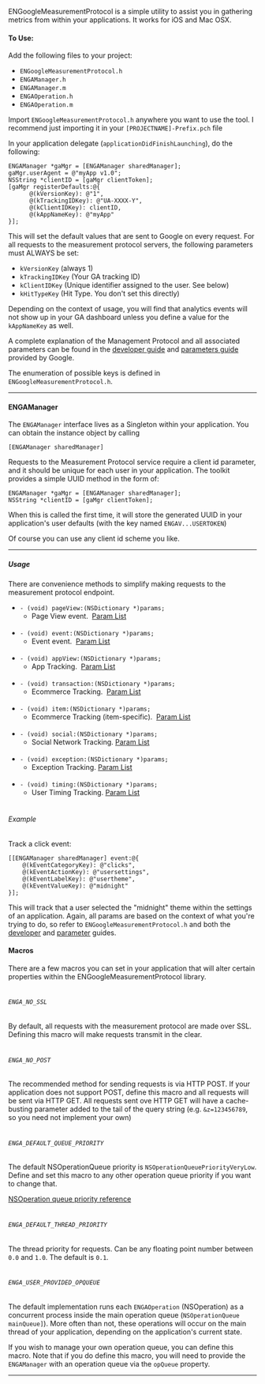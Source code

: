 ENGoogleMeasurementProtocol is a simple utility to assist you in gathering metrics from within your applications.  It works for iOS and Mac OSX.

#### To Use:
Add the following files to your project:

* `ENGoogleMeasurementProtocol.h`
* `ENGAManager.h`
* `ENGAManager.m`
* `ENGAOperation.h`
* `ENGAOperation.m`

Import `ENGoogleMeasurementProtocol.h` anywhere you want to use the tool.  I recommend just importing it in your `[PROJECTNAME]-Prefix.pch` file

In your application delegate (`applicationDidFinishLaunching`), do the following:

    ENGAManager *gaMgr = [ENGAManager sharedManager];
    gaMgr.userAgent = @"myApp v1.0";
    NSString *clientID = [gaMgr clientToken];
    [gaMgr registerDefaults:@{
          @(kVersionKey): @"1",
          @(kTrackingIDKey): @"UA-XXXX-Y",
          @(kClientIDKey): clientID,
          @(kAppNameKey): @"myApp"
    }];

This will set the default values that are sent to Google on every request.  For all requests to the measurement protocol servers, the following parameters must ALWAYS be set:

* `kVersionKey` (always 1)
* `kTrackingIDKey` (Your GA tracking ID)
* `kClientIDKey` (Unique identifier assigned to the user.  See below)
* `kHitTypeKey` (Hit Type.  You don't set this directly)

Depending on the context of usage, you will find that analytics events will not show up in your GA dashboard unless you define a value for the `kAppNameKey` as well.

A complete explanation of the Management Protocol and all associated parameters can be found in the [developer guide][devguide] and [parameters guide][paramguide] provided by Google.

The enumeration of possible keys is defined in `ENGoogleMeasurementProtocol.h`.

----
#### ENGAManager
The `ENGAManager` interface lives as a Singleton within your application.  You can obtain the instance object by calling

    [ENGAManager sharedManager]
    
Requests to the Measurement Protocol service require a client id parameter, and it should be unique for each user in your application.  The toolkit provides a simple UUID method in the form of:

    ENGAManager *gaMgr = [ENGAManager sharedManager];
    NSString *clientID = [gaMgr clientToken];
    
When this is called the first time, it will store the generated UUID in your application's user defaults (with the key named `ENGAV...USERTOKEN`)

Of course you can use any client id scheme you like.

----

##### Usage
There are convenience methods to simplify making requests to the measurement protocol endpoint.

- `- (void) pageView:(NSDictionary *)params;`
   - Page View event. &nbsp;[Param List][pageviewparams]<br /><br />
- `- (void) event:(NSDictionary *)params;`
   - Event event. &nbsp;[Param List][eventparams]<br /><br />
- `- (void) appView:(NSDictionary *)params;`
   - App Tracking. &nbsp;[Param List][apptrackingparams]<br /><br />
- `- (void) transaction:(NSDictionary *)params;`
   - Ecommerce Tracking. &nbsp;[Param List][ecomparams]<br /><br />
- `- (void) item:(NSDictionary *)params;`
   - Ecommerce Tracking (item-specific). &nbsp;[Param List][ecomparams]<br /><br />
- `- (void) social:(NSDictionary *)params;`
   - Social Network Tracking.  [Param List][socialparams]<br /><br />
- `- (void) exception:(NSDictionary *)params;`
   - Exception Tracking.  [Param List][exceptionparams]<br /><br />
- `- (void) timing:(NSDictionary *)params;`
   - User Timing Tracking.  [Param List][timingparams]<br /><br />

###### Example
Track a click event:

    [[ENGAManager sharedManager] event:@{
        @(kEventCategoryKey): @"clicks",
        @(kEventActionKey): @"usersettings",
        @(kEventLabelKey): @"usertheme",
        @(kEventValueKey): @"midnight"
    }];
    
This will track that a user selected the "midnight" theme within the settings of an application.  Again, all params are based on the context of what you're trying to do, so refer to `ENGoogleMeasurementProtocol.h` and both the [developer][devguide] and [parameter][paramguide] guides.

#### Macros
There are a few macros you can set in your application that will alter certain properties within the ENGoogleMeasurementProtocol library.
<br /><br />
###### `ENGA_NO_SSL`
By default, all requests with the measurement protocol are made over SSL.  Defining this macro will make requests transmit in the clear.
<br /><br />
###### `ENGA_NO_POST`
The recommended method for sending requests is via HTTP POST.  If your application does not support POST, define this macro and all requests will be sent via HTTP GET.  All requests sent ove HTTP GET will have a cache-busting parameter added to the tail of the query string (e.g. `&z=123456789`, so you need not implement your own)
<br /><br />
###### `ENGA_DEFAULT_QUEUE_PRIORITY`
The default NSOperationQueue priority is `NSOperationQueuePriorityVeryLow`.  Define and set this macro to any other operation queue priority if you want to change that.  

[NSOperation queue priority reference][queuepriorities]
<br /><br />
###### `ENGA_DEFAULT_THREAD_PRIORITY`
The thread priority for requests.  Can be any floating point number between `0.0` and `1.0`.  The default is `0.1`.
<br /><br />
###### `ENGA_USER_PROVIDED_OPQUEUE`
The default implementation runs each `ENGAOperation` (NSOperation) as a concurrent process inside the main operation queue (`NSOperationQueue mainQueue]`).  More often than not, these operations will occur on the main thread of your application, depending on the application's current state.

If you wish to manage your own operation queue, you can define this macro.  Note that if you do define this macro, you will need to provide the `ENGAManager` with an operation queue via the `opQueue` property.

----
[devguide]: https://developers.google.com/analytics/devguides/collection/protocol/v1/devguide
[paramguide]: https://developers.google.com/analytics/devguides/collection/protocol/v1/parameters
[pageviewparams]: https://developers.google.com/analytics/devguides/collection/protocol/v1/devguide#page
[eventparams]: https://developers.google.com/analytics/devguides/collection/protocol/v1/devguide#event
[apptrackingparams]: https://developers.google.com/analytics/devguides/collection/protocol/v1/devguide#apptracking
[ecomparams]: https://developers.google.com/analytics/devguides/collection/protocol/v1/devguide#ecom
[socialparams]: https://developers.google.com/analytics/devguides/collection/protocol/v1/devguide#social
[exceptionparams]: https://developers.google.com/analytics/devguides/collection/protocol/v1/devguide#exception
[timingparams]: https://developers.google.com/analytics/devguides/collection/protocol/v1/devguide#usertiming
[queuepriorities]: https://developer.apple.com/library/mac/documentation/cocoa/reference/NSOperation_class/Reference/Reference.html#//apple_ref/doc/constant_group/Operation_Priorities

